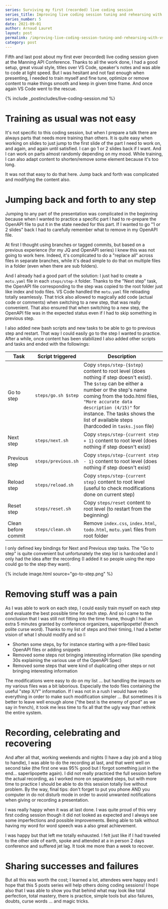 ```yaml
---
series: Surviving my first (recorded) live coding session
series_title: Improving live coding session tuning and rehearsing with VS Code
series_number: 5
date: 2021-09-01
author: Arnaud Lauret
layout: post
permalink: /improving-live-coding-session-tuning-and-rehearsing-with-vs-code/
category: post
---
```


Fifth and last post about my first ever (recorded) live coding session given at the Manning API Conference.
Thanks to all the work done, I had a good setup, great visual style, titles over VS Code, speaker's notes and was able to code at light speed.
But I was hesitant and not fast enough when presenting, I needed to train myself and fine tune, optimize or remove content to make things smooth and keep in given time frame.
And once again VS Code went to the rescue.
<!--more-->

{% include _postincludes/live-coding-session.md %}

# Training as usual was not easy

It's not specific to this coding session, but when I prepare a talk there are always parts that needs more training than others.
It is quite easy when working on slides to just jump to the first slide of the part I need to work on, and again, and again until satisfied.
I can go 1 or 2 slides back if I want.
And I can work on parts almost randomly depending on my mood.
While training, I can also adapt content to shorten/remove some element because it's too long.

It was not that easy to do that here.
Jump back and forth was complicated and modifying the content also.

# Jumping back and forth to any step

Jumping to any part of the presentation was complicated in the beginning because when I wanted to practice a specific part I had to re-prepare the OpenAPI file to put it in the state needed for this part. 
If I wanted to go "1 or 2 slides" back I had to carefully remember what to remove in my OpenAPI file.

At first I thought using branches or tagged commits, but based on a previous experience (for my JQ and OpenAPI series) I knew this was not going to work here.
Indeed, it's complicated to do a "replace all" across files in separate branches, while it's dead simple to do that on multiple files in a folder (even when there are sub folders).

And I already had a good part of the solution: I just had to create a `motu.yaml` file in each `steps/step-X` folder.
Thanks to the "Next step" task, the OpenAPI file corresponding to the step was copied to the root folder just like index and todo files.
VS Code handled the `motu.yaml` file reloading totally seamlessly.
That trick also allowed to magically add code (actual code or comments) when switching to a new step, that was really convenient. 
That also ensured that when switching to a new step, the OpenAPI file was in the expected status even if I had to skip something in previous step.

I also added new bash scripts and new tasks to be able to go to previous step and restart.
That way I could easily go to the step I wanted to practice.
After a while, once content has been stabilized I also added other scripts and tasks and ended with the followings:

| Task          | Script triggered    | Description
| --------------|---------------------|-------------
| Go to step    | `steps/go.sh $step` | Copy `steps/step-{$step}` content to root level (does nothing if step doesn't exist). The `$step` can be either a number or the step's name coming from the todo.html files, `"More accurate data description (4/15)"` for instance. The tasks shows the list of available steps (hardcoded in `tasks.json` file)
| Next step     | `steps/next.sh`     | Copy `steps/step-{current step + 1}` content to root level (does nothing if step doesn't exist)
| Previous step | `steps/previous.sh` | Copy `steps/step-{current step - 1}` content to root level (does nothing if step doesn't exist)
| Reload step   | `steps/reload.sh`   | Copy `steps/step-{current step}` content to root level (useful to check modifications done on current step)
| Reset step    | `steps/reset.sh`    | Copy `steps/reset` content to root level (to restart from the beginning)
| Clean before commit | `steps/clean.sh` | Remove `index.css`, `index.html`, `todo.html`, `motu.yaml` files from root folder

I only defined key bindings for Next and Previous step tasks.
The "Go to step" is quite convenient but unfortunately the step list is hardcoded and I only had the idea after the recording (I added it so people using the repo could go to the step they want).

{% include image.html source="go-to-step.png" %}

# Removing stuff was a pain

As I was able to work on each step, I could easily train myself on each step and evaluate the best possible time for each step.
And so I came to the conclusion that I was still not fitting into the time frame, though I had an extra 5 minutes granted by conference organizers, saperlipopette! (french polite curse word).
Thanks to my list of steps and their timing, I had a better vision of what I should modify and so I:

- Shorten some steps, by for instance starting with a pre-filled basic OpenAPI files or adding snippets
- Removed some steps not bringing interesting information (like spending 30s explaining the various use of the OpenAPI Spec)
- Removed some steps that were kind of duplicating other steps or not bringing interesting information

The modifications were easy to do on my list ... but handling the impacts on my various files was a bit laborious.
Especially the todo files containing the useful "step X/Y" information.
If I was not in a rush I would have redo everything in order to make such modification simpler ...
But sometimes it is better to leave well enough alone ("the best is the enemy of good" as we say in french), it took me less time to fix all that the ugly way than rethink the entire system.

# Recording, celebrating and recovering

And after all that, working weekends and nights (I have a day job and a blog to handle), I was able to do the recording at last, and that went well on second take (the first one was 95% good but I forgot something just in the end... saperlipopette again).
I did not really practiced the full session before the actual recording, as I worked more on separated steps, but with more time to practice I should be able to do this session totally live without problem.
By the way, final tips: don't forget to put you phone AND you computer in do not disturb mode in order to avoid unwanted notifications when giving or recording a presentation.

I was really happy when it was at last done.
I was quite proud of this very first coding session though it did not looked as expected and I always see some imperfections and possible improvements.
Being able to talk without having my word for word speech was a also great achievement.

I was happy but that left me totally exhausted.
I felt just like if I had traveled to the other side of earth, spoke and attended at a in person 2 days conference and suffered jet lag.
It took me more than a week to recover.

# Sharing successes and failures

But all this was worth the cost; I learned a lot, attendees were happy and I hope that this 5 posts series will help others doing coding sessions!
I hope also that I was able to show you that behind what may look like total perfection, total mastery, there is practice, simple tools but also failures, doubts, curse words ... and magic tricks.
